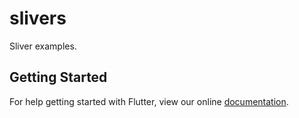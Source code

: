 # slivers

Sliver examples.

## Getting Started

For help getting started with Flutter, view our online
[documentation](https://flutter.io/).



